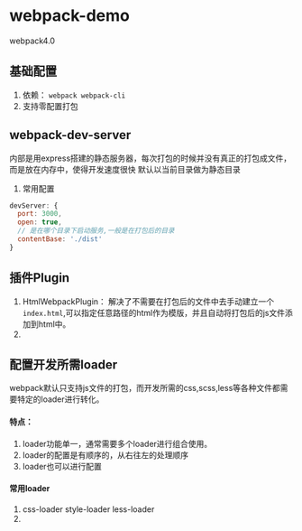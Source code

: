 # webpack-demo
webpack4.0

## 基础配置
1. 依赖： `webpack webpack-cli`
2. 支持零配置打包

## webpack-dev-server
内部是用express搭建的静态服务器，每次打包的时候并没有真正的打包成文件，而是放在内存中，使得开发速度很快
默认以当前目录做为静态目录
1. 常用配置
```js
devServer: {
  port: 3000,
  open: true,
  // 是在哪个目录下启动服务,一般是在打包后的目录
  contentBase: './dist'
}
```

## 插件Plugin
1. HtmlWebpackPlugin： 解决了不需要在打包后的文件中去手动建立一个`index.html`,可以指定任意路径的html作为模版，并且自动将打包后的js文件添加到html中。
2. 

## 配置开发所需loader
webpack默认只支持js文件的打包，而开发所需的css,scss,less等各种文件都需要特定的loader进行转化。
#### 特点：
1. loader功能单一，通常需要多个loader进行组合使用。
2. loader的配置是有顺序的，从右往左的处理顺序
3. loader也可以进行配置

#### 常用loader
1. css-loader style-loader less-loader
2. 

